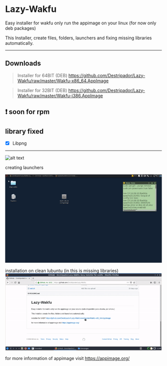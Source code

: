 # Lazy-Wakfu
Easy installer for wakfu 
only run the appimage on your linux (for now only deb packages)

This Installer, create files, folders, launchers and fixing missing libraries automatically.

--------------------------------
## Downloads
> Installer for 64BIT (DEB)
https://github.com/Destripador/Lazy-Wakfu/raw/master/Wakfu-x86_64.AppImage

> Installer for 32BIT (DEB)
https://github.com/Destripador/Lazy-Wakfu/raw/master/Wakfu-i386.AppImage

:exclamation: soon for rpm
--------------------------------
## library fixed
- [x] Libpng
----------------------------------------------------------------------------

![alt text](https://github.com/Destripador/Lazy-Wakfu/blob/master/img/1.gif)

creating launchers

![alt text](https://github.com/Destripador/Lazy-Wakfu/blob/master/img/2.gif)

installation on clean lubuntu (in this is missing libraries)
![alt text](https://github.com/Destripador/Lazy-Wakfu/blob/master/img/3.gif)

for more information of appimage visit
https://appimage.org/

